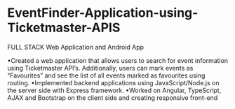 # EventFinder-Application-using-Ticketmaster-APIS
FULL STACK Web Application and Android App

•Created a web application that allows users to search for event information using Ticketmaster API’s. Additionally, users can mark events as “Favourites” and see the list of all events marked as favourites using routing. 
•Implemented backend applications using JavaScript/Node.js on the server side with Express framework. 
•Worked on Angular, TypeScript, AJAX and Bootstrap on the client side and creating responsive front-end
